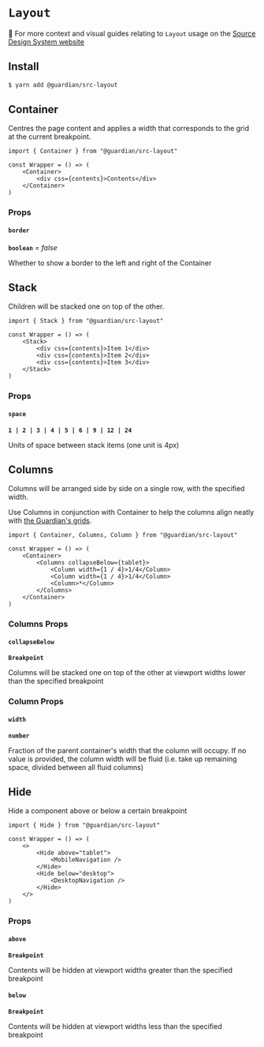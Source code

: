# `Layout`

📣 For more context and visual guides relating to `Layout` usage on the [Source Design System website](https://www.theguardian.design/2a1e5182b/p/309077-layout-components)

## Install

```sh
$ yarn add @guardian/src-layout
```

## Container

Centres the page content and applies a width that corresponds to the grid at the current breakpoint.

```tsx
import { Container } from "@guardian/src-layout"

const Wrapper = () => (
    <Container>
        <div css={contents}>Contents</div>
    </Container>
)
```

### Props

#### `border`

**`boolean`** _= false_

Whether to show a border to the left and right of the Container

## Stack

Children will be stacked one on top of the other.

```tsx
import { Stack } from "@guardian/src-layout"

const Wrapper = () => (
    <Stack>
        <div css={contents}>Item 1</div>
        <div css={contents}>Item 2</div>
        <div css={contents}>Item 3</div>
    </Stack>
)
```

### Props

#### `space`

**`1 | 2 | 3 | 4 | 5 | 6 | 9 | 12 | 24`**

Units of space between stack items (one unit is 4px)

## Columns

Columns will be arranged side by side on a single row, with the specified width.

Use Columns in conjunction with Container to help the columns align neatly with [the Guardian's grids](https://www.theguardian.design/2a1e5182b/p/41be19-grids).

```tsx
import { Container, Columns, Column } from "@guardian/src-layout"

const Wrapper = () => (
    <Container>
        <Columns collapseBelow={tablet}>
            <Column width={1 / 4}>1/4</Column>
            <Column width={1 / 4}>1/4</Column>
            <Column>*</Column>
        </Columns>
    </Container>
)
```

### Columns Props

#### `collapseBelow`

**`Breakpoint`**

Columns will be stacked one on top of the other at viewport widths lower than the specified breakpoint

### Column Props

#### `width`

**`number`**

Fraction of the parent container's width that the column will occupy. If no value is provided, the column width will be fluid (i.e. take up remaining space, divided between all fluid columns)

## Hide

Hide a component above or below a certain breakpoint

```tsx
import { Hide } from "@guardian/src-layout"

const Wrapper = () => (
    <>
        <Hide above="tablet">
            <MobileNavigation />
        </Hide>
        <Hide below="desktop">
            <DesktopNavigation />
        </Hide>
    </>
)
```

### Props

#### `above`

**`Breakpoint`**

Contents will be hidden at viewport widths greater than the specified breakpoint

#### `below`

**`Breakpoint`**

Contents will be hidden at viewport widths less than the specified breakpoint
